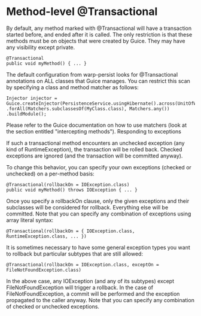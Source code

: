 # Method-level @Transactional #

By default, any method marked with @Transactional will have a transaction started before, and ended after it is called. The only restriction is that these methods must be on objects that were created by Guice. They may have any visibility except private.

```
@Transactional
public void myMethod() { ... }
```

The default configuration from warp-persist looks for @Transactional annotations on ALL classes that Guice manages. You can restrict this scan by specifying a class and method matcher as follows:

```
Injector injector = Guice.createInjector(PersistenceService.usingHibernate().across(UnitOfWork.REQUEST)
.forAll(Matchers.subclassesOf(MyClass.class), Matchers.any())
.buildModule(); 
```

Please refer to the Guice documentation on how to use matchers (look at the section entitled "intercepting methods").
Responding to exceptions

If such a transactional method encounters an unchecked exception (any kind of RuntimeException), the transaction will be rolled back. Checked exceptions are ignored (and the transaction will be committed anyway).

To change this behavior, you can specify your own exceptions (checked or unchecked) on a per-method basis:

```
@Transactional(rollbackOn = IOException.class)
public void myMethod() throws IOException { ... }
```

Once you specify a rollbackOn clause, only the given exceptions and their subclasses will be considered for rollback. Everything else will be committed. Note that you can specify any combination of exceptions using array literal syntax:

```
@Transactional(rollbackOn = { IOException.class, RuntimeException.class, ... })
```

It is sometimes necessary to have some general exception types you want to rollback but particular subtypes that are still allowed:

```
@Transactional(rollbackOn = IOException.class, exceptOn = FileNotFoundException.class)
```

In the above case, any IOException (and any of its subtypes) except FileNotFoundException will trigger a rollback. In the case of FileNotFoundException, a commit will be performed and the exception propagated to the caller anyway. Note that you can specify any combination of checked or unchecked exceptions.